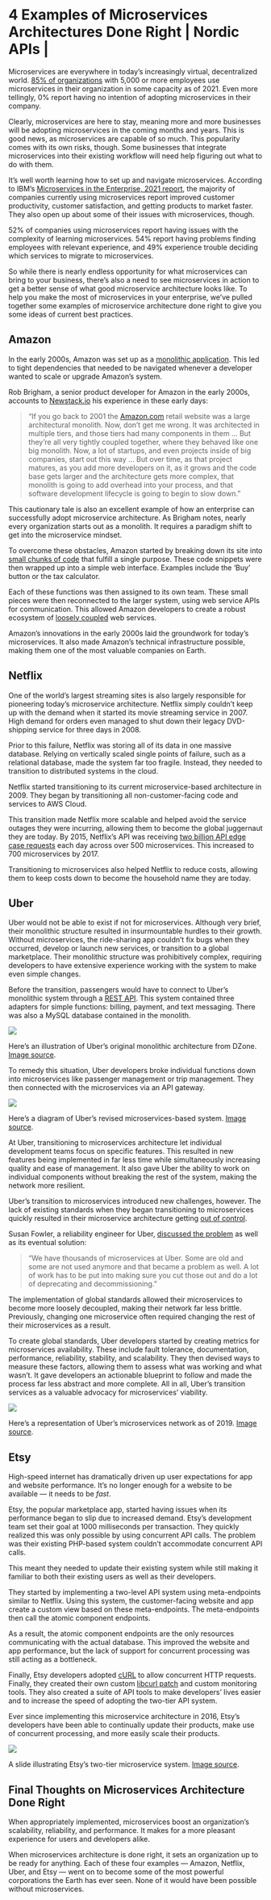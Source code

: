 # 4 Examples of Microservices Architectures Done Right | Nordic APIs |
Microservices are everywhere in today’s increasingly virtual, decentralized world. [85% of organizations](https://www.statista.com/statistics/1236823/microservices-usage-per-organization-size/) with 5,000 or more employees use microservices in their organization in some capacity as of 2021. Even more tellingly, 0% report having no intention of adopting microservices in their company.

Clearly, microservices are here to stay, meaning more and more businesses will be adopting microservices in the coming months and years. This is good news, as microservices are capable of so much. This popularity comes with its own risks, though. Some businesses that integrate microservices into their existing workflow will need help figuring out what to do with them.

It’s well worth learning how to set up and navigate microservices. According to IBM’s [Microservices in the Enterprise, 2021 report](https://www.ibm.com/downloads/cas/OQG4AJAM), the majority of companies currently using microservices report improved customer productivity, customer satisfaction, and getting products to market faster. They also open up about some of their issues with microservices, though.

52% of companies using microservices report having issues with the complexity of learning microservices. 54% report having problems finding employees with relevant experience, and 49% experience trouble deciding which services to migrate to microservices.

So while there is nearly endless opportunity for what microservices can bring to your business, there’s also a need to see microservices in action to get a better sense of what good microservice architecture looks like. To help you make the most of microservices in your enterprise, we’ve pulled together some examples of microservice architecture done right to give you some ideas of current best practices.

Amazon
------

In the early 2000s, Amazon was set up as a [monolithic application](https://nordicapis.com/whats-the-difference-between-monolith-and-microservices/). This led to tight dependencies that needed to be navigated whenever a developer wanted to scale or upgrade Amazon’s system.

Rob Brigham, a senior product developer for Amazon in the early 2000s, accounts to [Newstack.io](https://thenewstack.io/led-amazon-microservices-architecture/) his experience in these early days:

> “If you go back to 2001 the [Amazon.com](http://amazon.com/) retail website was a large architectural monolith. Now, don’t get me wrong. It was architected in multiple tiers, and those tiers had many components in them … But they’re all very tightly coupled together, where they behaved like one big monolith. Now, a lot of startups, and even projects inside of big companies, start out this way … But over time, as that project matures, as you add more developers on it, as it grows and the code base gets larger and the architecture gets more complex, that monolith is going to add overhead into your process, and that software development lifecycle is going to begin to slow down.”

This cautionary tale is also an excellent example of how an enterprise can successfully adopt microservice architecture. As Brigham notes, nearly every organization starts out as a monolith. It requires a paradigm shift to get into the microservice mindset.

To overcome these obstacles, Amazon started by breaking down its site into [small chunks of code](https://nordicapis.com/the-bezos-api-mandate-amazons-manifesto-for-externalization/) that fulfill a single purpose. These code snippets were then wrapped up into a simple web interface. Examples include the ‘Buy’ button or the tax calculator.

Each of these functions was then assigned to its own team. These small pieces were then reconnected to the larger system, using web service APIs for communication. This allowed Amazon developers to create a robust ecosystem of [loosely coupled](https://nordicapis.com/how-to-design-loosely-coupled-microservices/) web services.

Amazon’s innovations in the early 2000s laid the groundwork for today’s microservices. It also made Amazon’s technical infrastructure possible, making them one of the most valuable companies on Earth.

Netflix
-------

One of the world’s largest streaming sites is also largely responsible for pioneering today’s microservice architecture. Netflix simply couldn’t keep up with the demand when it started its movie streaming service in 2007. High demand for orders even managed to shut down their legacy DVD-shipping service for three days in 2008.

Prior to this failure, Netflix was storing all of its data in one massive database. Relying on vertically scaled single points of failure, such as a relational database, made the system far too fragile. Instead, they needed to transition to distributed systems in the cloud.

Netflix started transitioning to its current microservice-based architecture in 2009. They began by transitioning all non-customer-facing code and services to AWS Cloud.

This transition made Netflix more scalable and helped avoid the service outages they were incurring, allowing them to become the global juggernaut they are today. By 2015, Netflix’s API was receiving [two billion API edge case requests](https://smartbear.com/blog/develop/why-you-cant-talk-about-microservices-without-ment/) each day across over 500 microservices. This increased to 700 microservices by 2017.

Transitioning to microservices also helped Netflix to reduce costs, allowing them to keep costs down to become the household name they are today.

Uber
----

Uber would not be able to exist if not for microservices. Although very brief, their monolithic structure resulted in insurmountable hurdles to their growth. Without microservices, the ride-sharing app couldn’t fix bugs when they occurred, develop or launch new services, or transition to a global marketplace. Their monolithic structure was prohibitively complex, requiring developers to have extensive experience working with the system to make even simple changes.

Before the transition, passengers would have to connect to Uber’s monolithic system through a [REST API](https://nordicapis.com/what-is-the-difference-between-apis-and-microservices/). This system contained three adapters for simple functions: billing, payment, and text messaging. There was also a MySQL database contained in the monolith.

[![](https://nordicapis.com/wp-content/uploads/designmicroservicesuber.png)
](https://nordicapis.com/4-examples-of-microservices-architectures-done-right/designmicroservicesuber/)

Here’s an illustration of Uber’s original monolithic architecture from DZone. [Image source](https://dzone.com/articles/microservice-architecture-learn-build-and-deploy-a).

To remedy this situation, Uber developers broke individual functions down into microservices like passenger management or trip management. They then connected with the microservices via an API gateway.

[![](https://nordicapis.com/wp-content/uploads/designmicroservicesubermicroservices.png)
](https://nordicapis.com/4-examples-of-microservices-architectures-done-right/designmicroservicesubermicroservices/)

Here’s a diagram of Uber’s revised microservices-based system. [Image source](https://dzone.com/articles/microservice-architecture-learn-build-and-deploy-a).

At Uber, transitioning to microservices architecture let individual development teams focus on specific features. This resulted in new features being implemented in far less time while simultaneously increasing quality and ease of management. It also gave Uber the ability to work on individual components without breaking the rest of the system, making the network more resilient.

Uber’s transition to microservices introduced new challenges, however. The lack of existing standards when they began transitioning to microservices quickly resulted in their microservice architecture getting [out of control](https://nordicapis.com/tips-for-right-sizing-microservices/).

Susan Fowler, a reliability engineer for Uber, [discussed the problem](https://www.theserverside.com/feature/How-microservices-patterns-helped-Uber-systems-perform-better) as well as its eventual solution:

> “We have thousands of microservices at Uber. Some are old and some are not used anymore and that became a problem as well. A lot of work has to be put into making sure you cut those out and do a lot of deprecating and decommissioning.”

The implementation of global standards allowed their microservices to become more loosely decoupled, making their network far less brittle. Previously, changing one microservice often required changing the rest of their microservices as a result.

To create global standards, Uber developers started by creating metrics for microservices availability. These include fault tolerance, documentation, performance, reliability, stability, and scalability. They then devised ways to measure these factors, allowing them to assess what was working and what wasn’t. It gave developers an actionable blueprint to follow and made the process far less abstract and more complete. All in all, Uber’s transition services as a valuable advocacy for microservices’ viability.

[![](https://nordicapis.com/wp-content/uploads/designmicroservicesuber3.png)
](https://nordicapis.com/4-examples-of-microservices-architectures-done-right/designmicroservicesuber3/)

Here’s a representation of Uber’s microservices network as of 2019. [Image source](https://twitter.com/msuriar/status/1110244877424578560).

Etsy
----

High-speed internet has dramatically driven up user expectations for app and website performance. It’s no longer enough for a website to be available — it needs to be _fast_.

Etsy, the popular marketplace app, started having issues when its performance began to slip due to increased demand. Etsy’s development team set their goal at 1000 milliseconds per transaction. They quickly realized this was only possible by using concurrent API calls. The problem was their existing PHP-based system couldn’t accommodate concurrent API calls.

This meant they needed to update their existing system while still making it familiar to both their existing users as well as their developers.

They started by implementing a two-level API system using meta-endpoints similar to Netflix. Using this system, the customer-facing website and app create a custom view based on these meta-endpoints. The meta-endpoints then call the atomic component endpoints.

As a result, the atomic component endpoints are the only resources communicating with the actual database. This improved the website and app performance, but the lack of support for concurrent processing was still acting as a bottleneck.

Finally, Etsy developers adopted [cURL](https://nordicapis.com/understanding-the-hidden-powers-of-curl/) to allow concurrent HTTP requests. Finally, they created their own custom [libcurl patch](https://gist.github.com/mdg/fde0fedafb0de42ae411) and custom monitoring tools. They also created a suite of API tools to make developers’ lives easier and to increase the speed of adopting the two-tier API system.

Ever since implementing this microservice architecture in 2016, Etsy’s developers have been able to continually update their products, make use of concurrent processing, and more easily scale their products.

[![](https://nordicapis.com/wp-content/uploads/designmicroservicesetsy.png)
](https://nordicapis.com/4-examples-of-microservices-architectures-done-right/designmicroservicesetsy/)

A slide illustrating Etsy’s two-tier microservice system. [Image source](https://www.infoq.com/presentations/etsy-api/).

Final Thoughts on Microservices Architecture Done Right
-------------------------------------------------------

When appropriately implemented, microservices boost an organization’s scalability, reliability, and performance. It makes for a more pleasant experience for users and developers alike.

When microservices architecture is done right, it sets an organization up to be ready for anything. Each of these four examples — Amazon, Netflix, Uber, and Etsy — went on to become some of the most powerful corporations the Earth has ever seen. None of it would have been possible without microservices.